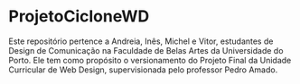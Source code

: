 # ProjetoCicloneWD
 Este repositório pertence a Andreia, Inês, Michel e Vitor, estudantes de Design de Comunicação na Faculdade de Belas Artes da Universidade do Porto. Ele tem como propósito o versionamento do Projeto Final da Unidade Curricular de Web Design, supervisionada pelo professor Pedro Amado. 
